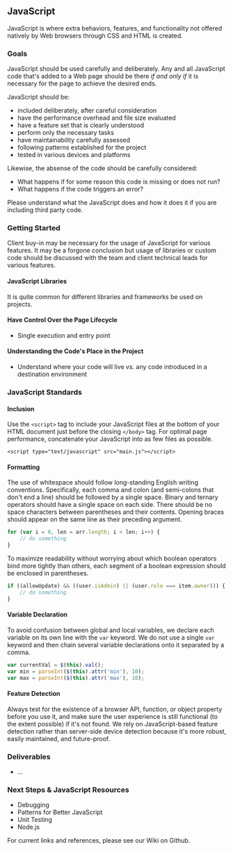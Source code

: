 ## JavaScript

JavaScript is where extra behaviors, features, and functionality not offered natively by Web browsers through CSS and HTML is created. 

### Goals

JavaScript should be used carefully and deliberately. Any and all JavaScript code that's added to a Web page should be there *if and only if* it is necessary for the page to achieve the desired ends.

JavaScript should be:

 - included deliberately, after careful consideration 
 - have the performance overhead and file size evaluated
 - have a feature set that is clearly understood
 - perform only the necessary tasks
 - have maintainability carefully assessed
 - following patterns established for the project
 - tested in various devices and platforms

Likewise, the absense of the code should be carefully considered:

 - What happens if for some reason this code is missing or does not run? 
 - What happens if the code triggers an error?

Please understand what the JavaScript does and how it does it if you are including third party code.

### Getting Started

Client buy-in may be necessary for the usage of JavaScript for various features. It may be a forgone conclusion but usage of libraries or custom code should be discussed with the team and client technical leads for various features.

#### JavaScript Libraries

It is quite common for different libraries and frameworks be used on projects.

#### Have Control Over the Page Lifecycle

 - Single execution and entry point

#### Understanding the Code's Place in the Project

 - Understand where your code will live vs. any code introduced in a destination environment

### JavaScript Standards

#### Inclusion

Use the `<script>` tag to include your JavaScript files at the bottom of your HTML document just before the closing `</body>` tag. For optimal page performance, concatenate your JavaScript into as few files as possible.

```markup
<script type="text/javascript" src="main.js"></script>
```

#### Formatting

The use of whitespace should follow long-standing English writing conventions. Specifically, each comma and colon (and semi-colons that don't end a line) should be followed by a single space. Binary and ternary operators should have a single space on each side. There should be no space characters between parentheses and their contents. Opening braces should appear on the same line as their preceding argument.

```javascript
for (var i = 0, len = arr.length; i < len; i++) {
    // do something
}
```

To maximize readability without worrying about which boolean operators bind more tightly than others, each segment of a boolean expression should be enclosed in parentheses.

```javascript
if ((allowUpdate) && ((user.isAdmin) || (user.role === item.owner))) {
    // do something
}
```

#### Variable Declaration

To avoid confusion between global and local variables, we declare each variable on its own line with the `var` keyword. We do not use a single `var` keyword and then chain several variable declarations onto it separated by a comma.

```javascript
var currentVal = $(this).val();
var min = parseInt($(this).attr('min'), 10);
var max = parseInt($(this).attr('max'), 10);
```

#### Feature Detection

Always test for the existence of a browser API, function, or object property before you use it, and make sure the user experience is still functional (to the extent possible) if it's not found. We rely on JavaScript-based feature detection rather than server-side device detection because it's more robust, easily maintained, and future-proof.

### Deliverables

 - ...

### Next Steps &amp; JavaScript Resources

 - Debugging
 - Patterns for Better JavaScript
 - Unit Testing
 - Node.js

For current links and references, please see our Wiki on Github.

